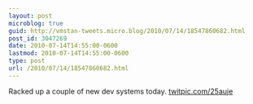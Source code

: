 ```yaml
---
layout: post
microblog: true
guid: http://vmstan-tweets.micro.blog/2010/07/14/18547860682.html
post_id: 3047269
date: 2010-07-14T14:55:00-0600
lastmod: 2010-07-14T14:55:00-0600
type: post
url: /2010/07/14/18547860682.html
---
```

Racked up a couple of new dev systems today. [twitpic.com/25auje](http://twitpic.com/25auje)

